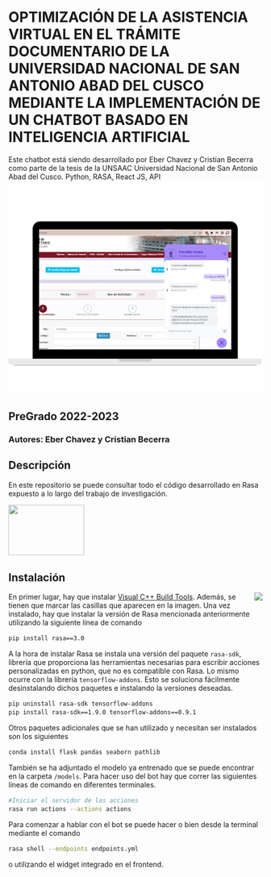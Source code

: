 # OPTIMIZACIÓN DE LA ASISTENCIA VIRTUAL EN EL TRÁMITE DOCUMENTARIO DE LA UNIVERSIDAD NACIONAL DE SAN ANTONIO ABAD DEL CUSCO MEDIANTE LA IMPLEMENTACIÓN DE UN CHATBOT BASADO EN INTELIGENCIA ARTIFICIAL
Este chatbot está siendo desarrollado por Eber Chavez y Cristian Becerra como parte de la tesis de la UNSAAC Universidad Nacional de San Antonio Abad del Cusco. Python, RASA, React JS, API
![ScreenShot](Chatbot-Unsaac-Widget/banner1.png)


## PreGrado 2022-2023

### Autores: Eber Chavez y Cristian Becerra 

## Descripción
En este repositorio se puede consultar todo el código desarrollado en Rasa expuesto a lo largo del trabajo de investigación. 

<a href="https://rasa.com/"><img width="150" height="100" src="https://www.spaceo.ca/wp-content/uploads/2019/12/rasa-framework.png"></a> 

## Instalación
<img align="right" src="https://user-images.githubusercontent.com/56036131/81272037-34be7500-904d-11ea-9b3f-774b2cd1ce2e.png">

En primer lugar, hay que instalar [Visual C++ Build Tools](https://visualstudio.microsoft.com/es/visual-cpp-build-tools/). Además, se tienen que marcar las casillas que aparecen en la imagen. Una vez instalado, hay que instalar la versión de Rasa mencionada anteriormente utilizando la siguiente línea de comando

```bash
pip install rasa==3.0
```

A la hora de instalar Rasa se instala una versión del paquete `rasa-sdk`, librería que proporciona las herramientas necesarias para escribir acciones personalizadas en python, que no es compatible con Rasa. Lo mismo ocurre con la librería `tensorflow-addons`. Esto se soluciona fácilmente desinstalando dichos paquetes e instalando la versiones deseadas.

```bash
pip uninstall rasa-sdk tensorflow-addons
pip install rasa-sdk==1.9.0 tensorflow-addons==0.9.1
```

Otros paquetes adicionales que se han utilizado y necesitan ser instalados son los siguientes

```bash
conda install flask pandas seaborn pathlib
```

También se ha adjuntado el modelo ya entrenado que se puede encontrar en la carpeta `/models`. Para hacer uso del bot hay que correr las siguientes líneas de comando en diferentes terminales.



```bash
#Iniciar el servidor de las acciones
rasa run actions --actions actions
```

Para comenzar a hablar con el bot se puede hacer o bien desde la terminal mediante el comando

```bash
rasa shell --endpoints endpoints.yml
```

o utilizando el widget integrado en el frontend.
